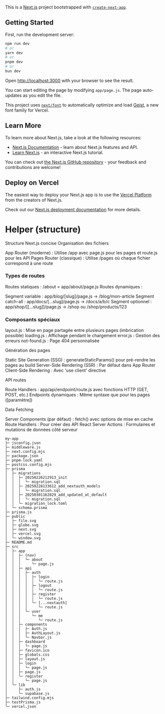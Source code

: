 This is a [Next.js](https://nextjs.org) project bootstrapped with [`create-next-app`](https://github.com/vercel/next.js/tree/canary/packages/create-next-app).

## Getting Started

First, run the development server:

```bash
npm run dev
# or
yarn dev
# or
pnpm dev
# or
bun dev
```

Open [http://localhost:3000](http://localhost:3000) with your browser to see the result.

You can start editing the page by modifying `app/page.js`. The page auto-updates as you edit the file.

This project uses [`next/font`](https://nextjs.org/docs/app/building-your-application/optimizing/fonts) to automatically optimize and load [Geist](https://vercel.com/font), a new font family for Vercel.

## Learn More

To learn more about Next.js, take a look at the following resources:

- [Next.js Documentation](https://nextjs.org/docs) - learn about Next.js features and API.
- [Learn Next.js](https://nextjs.org/learn) - an interactive Next.js tutorial.

You can check out [the Next.js GitHub repository](https://github.com/vercel/next.js) - your feedback and contributions are welcome!

## Deploy on Vercel

The easiest way to deploy your Next.js app is to use the [Vercel Platform](https://vercel.com/new?utm_medium=default-template&filter=next.js&utm_source=create-next-app&utm_campaign=create-next-app-readme) from the creators of Next.js.

Check out our [Next.js deployment documentation](https://nextjs.org/docs/app/building-your-application/deploying) for more details.


# Helper (structure)

Structure Next.js concise
Organisation des fichiers

App Router (moderne) : Utilise /app avec page.js pour les pages et route.js pour les API
Pages Router (classique) : Utilise /pages où chaque fichier correspond à une route

### Types de routes

Routes statiques : /about = app/about/page.js
Routes dynamiques :

Segment variable : app/blog/[slug]/page.js → /blog/mon-article
Segment catch-all : app/docs/[...slug]/page.js → /docs/a/b/c
Segment optionnel : app/shop/[[...slug]]/page.js → /shop ou /shop/products/123



### Composants spéciaux

layout.js : Mise en page partagée entre plusieurs pages (imbrication possible)
loading.js : Affichage pendant le chargement
error.js : Gestion des erreurs
not-found.js : Page 404 personnalisée

Génération des pages

Static Site Generation (SSG) : generateStaticParams() pour pré-rendre les pages au build
Server-Side Rendering (SSR) : Par défaut dans App Router
Client-Side Rendering : Avec 'use client' directive

API routes

Route Handlers : app/api/endpoint/route.js avec fonctions HTTP (GET, POST, etc.)
Endpoints dynamiques : Même syntaxe que pour les pages ([paramètre])

Data Fetching

Server Components (par défaut) : fetch() avec options de mise en cache
Route Handlers : Pour créer des API
React Server Actions : Formulaires et mutations de données côté serveur

```
my-app
├─ jsconfig.json
├─ middleware.js
├─ next.config.mjs
├─ package.json
├─ pnpm-lock.yaml
├─ postcss.config.mjs
├─ prisma
│  ├─ migrations
│  │  ├─ 20250226212913_init
│  │  │  └─ migration.sql
│  │  ├─ 20250228133612_add_nextauth_models
│  │  │  └─ migration.sql
│  │  ├─ 20250301162029_add_updated_at_default
│  │  │  └─ migration.sql
│  │  └─ migration_lock.toml
│  └─ schema.prisma
├─ prisma.js
├─ public
│  ├─ file.svg
│  ├─ globe.svg
│  ├─ next.svg
│  ├─ vercel.svg
│  └─ window.svg
├─ README.md
├─ src
│  ├─ app
│  │  ├─ (nav)
│  │  │  └─ about
│  │  │     └─ page.js
│  │  ├─ api
│  │  │  ├─ auth
│  │  │  │  ├─ login
│  │  │  │  │  └─ route.js
│  │  │  │  ├─ logout
│  │  │  │  │  └─ route.js
│  │  │  │  ├─ register
│  │  │  │  │  └─ route.js
│  │  │  │  └─ [...nextauth]
│  │  │  │     └─ route.js
│  │  │  └─ user
│  │  │     └─ me
│  │  │        └─ route.js
│  │  ├─ components
│  │  │  ├─ Auth.js
│  │  │  ├─ AuthLayout.js
│  │  │  └─ Navbar.js
│  │  ├─ dashboard
│  │  │  └─ page.js
│  │  ├─ favicon.ico
│  │  ├─ globals.css
│  │  ├─ layout.js
│  │  ├─ login
│  │  │  └─ page.js
│  │  ├─ page.js
│  │  └─ register
│  │     └─ page.js
│  └─ lib
│     ├─ auth.js
│     └─ supabase.js
├─ tailwind.config.mjs
├─ testPrisma.js
└─ vercel.json

```